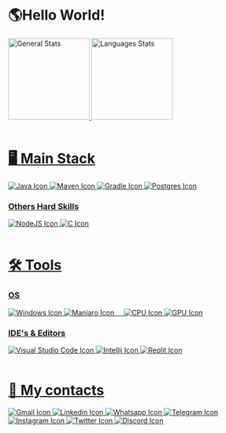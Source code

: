 # 🌎Hello World!

<div>
  <a href="https://github.com/SandroSmarzaro">
  <img height=165em alt="General Stats" src="https://github-readme-stats.vercel.app/api?username=SandroSmarzaro&include_all_commits=true&count_private=true&show_icons=true&theme=radical"/>
  <img height=165em alt="Languages Stats" src="https://github-readme-stats.vercel.app/api/top-langs/?username=SandroSmarzaro&langs_count=10&layout=compact&theme=radical"/>
</div>

<br/>
  
# 🖥️ Main Stack
<div>
  <img alt="Java Icon" src="https://img.shields.io/badge/Java-ED8B00?style=for-the-badge&logo=java&logoColor=white" />
  <img alt="Maven Icon" src="https://img.shields.io/badge/maven-C71A36?style=for-the-badge&logo=apachemaven&logoColor=white" />
  <img alt="Gradle Icon" src="https://img.shields.io/badge/gradle-02303A?style=for-the-badge&logo=gradle&logoColor=white"/>
  <img alt="Postgres Icon" src="https://img.shields.io/badge/PostgreSQL-316192?style=for-the-badge&logo=postgresql&logoColor=white"/>
</div>

### Others Hard Skills
<div>
  <img alt="NodeJS Icon" src="https://img.shields.io/badge/Node.js-339933?style=for-the-badge&logo=nodedotjs&logoColor=white" />
  <img alt="C Icon" src="https://img.shields.io/badge/C-00599C?style=for-the-badge&logo=c&logoColor=white"/>
</div>

<br/>
  
# 🛠️ Tools
### OS
<div>  
  <img alt="Windows Icon" src="https://img.shields.io/badge/Windows-0078D6?style=for-the-badge&logo=windows&logoColor=white" />
  <img alt="Manjaro Icon" src="https://img.shields.io/badge/manjaro-35BF5C?style=for-the-badge&logo=manjaro&logoColor=white" />
  &nbsp;&nbsp;&nbsp;
  <img alt="CPU Icon" src="https://img.shields.io/badge/AMD-Ryzen_5_1600AF-ED1C24?style=for-the-badge&logo=amd&logoColor=white"/>
  <img alt="GPU Icon" src="https://img.shields.io/badge/AMD-Radeon_R9_270X-ED1C24?style=for-the-badge&logo=amd&logoColor=white"/>
  <br/>
</div>

### IDE's & Editors
<div>
  <img alt="Visual Studio Code Icon" src="https://img.shields.io/badge/Visual_Studio_Code-0078D4?style=for-the-badge&logo=visual%20studio%20code&logoColor=white" />
  <img alt="Intellij Icon" src="https://img.shields.io/badge/IntelliJ_IDEA-000000.svg?style=for-the-badge&logo=intellij-idea&logoColor=white"/>
  <a href="https://replit.com/@SandroSmarzaro" target="_blank"/>
  <img alt="Replit Icon" src="https://img.shields.io/badge/replit-667881?style=for-the-badge&logo=replit&logoColor=white"/>
</div>

<br/>

# 📲 My contacts
<div>
  <a href="mailto:sansmarzaro@gmail.com" target="_blank"/><img alt="Gmail Icon" src="https://img.shields.io/badge/Gmail-D14836?style=for-the-badge&logo=gmail&logoColor=white"/>
  <a href="https://www.linkedin.com/in/sandrosmarzaro/" target="_blank"/><img alt="Linkedin Icon" src="https://img.shields.io/badge/LinkedIn-0077B5?style=for-the-badge&logo=linkedin&logoColor=white"/>
  <wbr>
  <a href="https://api.whatsapp.com/send?phone=5528999223882&text=Ol%C3%A1%20Sandro!%20Vim%20pelo%20seu%20perfil%20do%20GitHub" target="_blank"/><img alt="Whatsapp Icon" src="https://img.shields.io/badge/WhatsApp-25D366?style=for-the-badge&logo=whatsapp&logoColor=white"/>
  <a href="https://t.me/SandroSmarzaro" target="_blank"/><img alt="Telegram Icon" src="https://img.shields.io/badge/Telegram-2CA5E0?style=for-the-badge&logo=telegram&logoColor=white"/>
  <wbr>
  <a href="https://www.instagram.com/sandrosmarzaro/" target="_blank"/><img alt="Instagram Icon" src="https://img.shields.io/badge/Instagram-E4405F?style=for-the-badge&logo=instagram&logoColor=white"/>
  <a href="https://twitter.com/sandrosmarzaro" target="_blank"/><img alt="Twitter Icon" src="https://img.shields.io/badge/Twitter-1DA1F2?style=for-the-badge&logo=twitter&logoColor=white"/>
  <wbr>
  <a href="https://discord.com/app" target="_blank"/><img alt="Discord Icon" src="https://dcbadge.vercel.app/api/shield/258576911762980864"/>
<div/>
